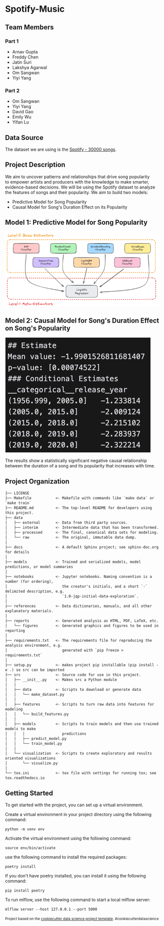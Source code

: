 Spotify-Music
==============================

## Team Members

### Part 1
- Arnav Gupta
- Freddy Chen
- Jatin Suri
- Lakshya Agarwal
- Om Sangwan
- Yiyi Yang

### Part 2
- Om Sangwan
- Yiyi Yang
- David Gao
- Emily Wu
- Yifan Lu

## Data Source

The dataset we are using is the [Spotify - 30000 songs](https://www.kaggle.com/datasets/joebeachcapital/30000-spotify-songs).

## Project Description

We aim to uncover patterns and relationships that drive song popularity to empower artists and producers with the knowledge to make smarter, evidence-based decisions. We will be using the Spotify dataset to analyze the features of songs and their popularity. We aim to build two models:

- Predictive Model for Song Popularity
- Causal Model for Song's Duration Effect on its Popularity

## Model 1: Predictive Model for Song Popularity

![Stacked Classifier](./reports/figures/ensemble_models.png)

## Model 2: Causal Model for Song's Duration Effect on Song's Popularity

<img src="./reports/figures/causal_results.png" alt="Causal Results" style="border:1px solid white;">

The results show a statistically significant negative causal relationship between the duration of a song and its popularity that increases with time.

Project Organization
------------

    ├── LICENSE
    ├── Makefile           <- Makefile with commands like `make data` or `make train`
    ├── README.md          <- The top-level README for developers using this project.
    ├── data
    │   ├── external       <- Data from third party sources.
    │   ├── interim        <- Intermediate data that has been transformed.
    │   ├── processed      <- The final, canonical data sets for modeling.
    │   └── raw            <- The original, immutable data dump.
    │
    ├── docs               <- A default Sphinx project; see sphinx-doc.org for details
    │
    ├── models             <- Trained and serialized models, model predictions, or model summaries
    │
    ├── notebooks          <- Jupyter notebooks. Naming convention is a number (for ordering),
    │                         the creator's initials, and a short `-` delimited description, e.g.
    │                         `1.0-jqp-initial-data-exploration`.
    │
    ├── references         <- Data dictionaries, manuals, and all other explanatory materials.
    │
    ├── reports            <- Generated analysis as HTML, PDF, LaTeX, etc.
    │   └── figures        <- Generated graphics and figures to be used in reporting
    │
    ├── requirements.txt   <- The requirements file for reproducing the analysis environment, e.g.
    │                         generated with `pip freeze > requirements.txt`
    │
    ├── setup.py           <- makes project pip installable (pip install -e .) so src can be imported
    ├── src                <- Source code for use in this project.
    │   ├── __init__.py    <- Makes src a Python module
    │   │
    │   ├── data           <- Scripts to download or generate data
    │   │   └── make_dataset.py
    │   │
    │   ├── features       <- Scripts to turn raw data into features for modeling
    │   │   └── build_features.py
    │   │
    │   ├── models         <- Scripts to train models and then use trained models to make
    │   │   │                 predictions
    │   │   ├── predict_model.py
    │   │   └── train_model.py
    │   │
    │   └── visualization  <- Scripts to create exploratory and results oriented visualizations
    │       └── visualize.py
    │
    └── tox.ini            <- tox file with settings for running tox; see tox.readthedocs.io


Getting Started
--------
To get started with the project, you can set up a virtual environment.

Create a virtual environment in your project directory using the following command:
```
python -m venv env
```

Activate the virtual environment using the following command:
```
source env/bin/activate
```

use the following command to install the required packages:
```
poetry install
```
If you don't have poetry installed, you can install it using the following command:
```
pip install poetry
```

To run mlflow, use the following command to start a local mlflow server:
```
mlflow server --host 127.0.0.1 --port 5000
```


<p><small>Project based on the <a target="_blank" href="https://drivendata.github.io/cookiecutter-data-science/">cookiecutter data science project template</a>. #cookiecutterdatascience</small></p>
